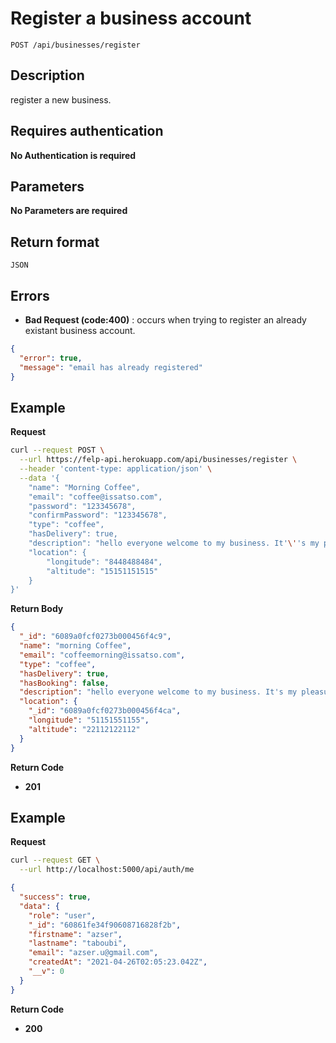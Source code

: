 # Register a business account

    POST /api/businesses/register

## Description

register a new business.

## Requires authentication

**No Authentication is required**

## Parameters

**No Parameters are required**

## Return format

```
JSON
```

## Errors

- **Bad Request (code:400)** : occurs when trying to register an already existant business account.

```json
{
  "error": true,
  "message": "email has already registered"
}
```

## Example

**Request**

```bash
curl --request POST \
  --url https://felp-api.herokuapp.com/api/businesses/register \
  --header 'content-type: application/json' \
  --data '{
	"name": "Morning Coffee",
	"email": "coffee@issatso.com",
	"password": "123345678",
	"confirmPassword": "123345678",
	"type": "coffee",
	"hasDelivery": true,
	"description": "hello everyone welcome to my business. It'\''s my pleasure to serve you !",
	"location": {
		"longitude": "8448488484",
		"altitude": "15151151515"
	}
}'
```

**Return Body**

```json
{
  "_id": "6089a0fcf0273b000456f4c9",
  "name": "morning Coffee",
  "email": "coffeemorning@issatso.com",
  "type": "coffee",
  "hasDelivery": true,
  "hasBooking": false,
  "description": "hello everyone welcome to my business. It's my pleasure to serve you !",
  "location": {
    "_id": "6089a0fcf0273b000456f4ca",
    "longitude": "51151551155",
    "altitude": "22112122112"
  }
}
```

**Return Code**

- **201**

## Example

**Request**

```bash
curl --request GET \
  --url http://localhost:5000/api/auth/me
```

```json
{
  "success": true,
  "data": {
    "role": "user",
    "_id": "60861fe34f90608716828f2b",
    "firstname": "azser",
    "lastname": "taboubi",
    "email": "azser.u@gmail.com",
    "createdAt": "2021-04-26T02:05:23.042Z",
    "__v": 0
  }
}
```

**Return Code**

- **200**

